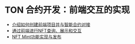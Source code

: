 # TON 合约开发：前端交互的实现

- [介绍如何创建前端项目并与智能合约对接](./介绍如何创建前端项目并与智能合约对接.md)
- [通过前端进行NFT查询、展示和交互](./通过前端进行NFT查询、展示和交互.md)
- [NFT Mint功能实现与发布](./NFT%20Mint功能实现与发布.md)